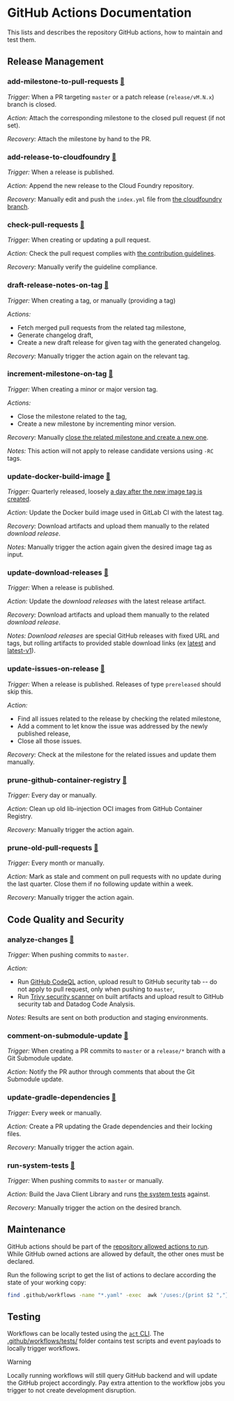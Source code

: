 # GitHub Actions Documentation

This lists and describes the repository GitHub actions, how to maintain and test them.

## Release Management

### add-milestone-to-pull-requests [🔗](add-milestone-to-pull-requests.yaml)

_Trigger:_ When a PR targeting `master` or a patch release (`release/vM.N.x`) branch is closed.

_Action:_ Attach the corresponding milestone to the closed pull request (if not set).

_Recovery:_ Attach the milestone by hand to the PR.

### add-release-to-cloudfoundry [🔗](add-release-to-cloudfoundry.yaml)

_Trigger:_ When a release is published.

_Action:_ Append the new release to the Cloud Foundry repository.

_Recovery:_ Manually edit and push the `index.yml` file from [the cloudfoundry branch](https://github.com/DataDog/dd-trace-java/tree/cloudfoundry).

### check-pull-requests [🔗](check-pull-requests.yaml)

_Trigger:_ When creating or updating a pull request.

_Action:_ Check the pull request complies with [the contribution guidelines](https://github.com/DataDog/dd-trace-java/blob/master/CONTRIBUTING.md).

_Recovery:_ Manually verify the guideline compliance.

### draft-release-notes-on-tag [🔗](draft-release-notes-on-tag.yaml)

_Trigger:_ When creating a tag, or manually (providing a tag)

_Actions:_

* Fetch merged pull requests from the related tag milestone,
* Generate changelog draft,
* Create a new draft release for given tag with the generated changelog.

_Recovery:_ Manually trigger the action again on the relevant tag.

### increment-milestone-on-tag [🔗](increment-milestone-on-tag.yaml)

_Trigger:_ When creating a minor or major version tag.

_Actions:_

* Close the milestone related to the tag,
* Create a new milestone by incrementing minor version.

_Recovery:_ Manually [close the related milestone and create a new one](https://github.com/DataDog/dd-trace-java/milestones).

_Notes:_ This action will not apply to release candidate versions using `-RC` tags.

### update-docker-build-image [🔗](update-docker-build-image.yaml)

_Trigger:_ Quarterly released, loosely [a day after the new image tag is created](https://github.com/DataDog/dd-trace-java-docker-build/blob/master/.github/workflows/docker-tag.yml).

_Action:_ Update the Docker build image used in GitLab CI with the latest tag.

_Recovery:_ Download artifacts and upload them manually to the related _download release_.

_Notes:_  Manually trigger the action again given the desired image tag as input.

### update-download-releases [🔗](update-download-releases.yaml)

_Trigger:_ When a release is published.

_Action:_ Update the _download releases_ with the latest release artifact.

_Recovery:_ Download artifacts and upload them manually to the related _download release_.

_Notes:_ _Download releases_ are special GitHub releases with fixed URL and tags, but rolling artifacts to provided stable download links (ex [latest](https://github.com/DataDog/dd-trace-java/releases/tag/download-latest) and [latest-v1](https://github.com/DataDog/dd-trace-java/releases/tag/download-latest-v1)).

### update-issues-on-release [🔗](update-issues-on-release.yaml)

_Trigger:_ When a release is published. Releases of type `prereleased` should skip this.

_Action:_

* Find all issues related to the release by checking the related milestone,
* Add a comment to let know the issue was addressed by the newly published release,
* Close all those issues.

_Recovery:_ Check at the milestone for the related issues and update them manually.

### prune-github-container-registry [🔗](prune-github-container-registry.yaml)

_Trigger:_ Every day or manually.

_Action:_ Clean up old lib-injection OCI images from GitHub Container Registry.

_Recovery:_ Manually trigger the action again.

### prune-old-pull-requests [🔗](prune-old-pull-requests.yaml)

_Trigger:_ Every month or manually.

_Action:_ Mark as stale and comment on pull requests with no update during the last quarter.
Close them if no following update within a week.

_Recovery:_ Manually trigger the action again.

## Code Quality and Security

### analyze-changes [🔗](analyze-changes.yaml)

_Trigger:_ When pushing commits to `master`.

_Action:_

* Run [GitHub CodeQL](https://codeql.github.com/) action, upload result to GitHub security tab -- do not apply to pull request, only when pushing to `master`,
* Run [Trivy security scanner](https://github.com/aquasecurity/trivy) on built artifacts and upload result to GitHub security tab and Datadog Code Analysis.

_Notes:_ Results are sent on both production and staging environments.

### comment-on-submodule-update [🔗](comment-on-submodule-update.yaml)

_Trigger:_ When creating a PR commits to `master` or a `release/*` branch with a Git Submodule update.

_Action:_ Notify the PR author through comments that about the Git Submodule update.

### update-gradle-dependencies [🔗](update-gradle-dependencies.yaml)

_Trigger:_ Every week or manually.

_Action:_ Create a PR updating the Grade dependencies and their locking files.

_Recovery:_ Manually trigger the action again.

### run-system-tests [🔗](run-system-tests.yaml)

_Trigger:_ When pushing commits to `master` or manually.

_Action:_ Build the Java Client Library and runs [the system tests](https://github.com/DataDog/system-tests) against.

_Recovery:_ Manually trigger the action on the desired branch.

## Maintenance

GitHub actions should be part of the [repository allowed actions to run](https://github.com/DataDog/dd-trace-java/settings/actions).
While GitHub owned actions are allowed by default, the other ones must be declared.

Run the following script to get the list of actions to declare according the state of your working copy:
```bash
find .github/workflows -name "*.yaml" -exec  awk '/uses:/{print $2 ","}' {} \; | grep -vE '^(actions|github)/' | sed 's/@.*/@*/' | sort | uniq
```

## Testing

Workflows can be locally tested using the [`act` CLI](https://github.com/nektos/act/).
The [.github/workflows/tests/](./tests) folder contains test scripts and event payloads to locally trigger workflows.

> [!WARNING]
> Locally running workflows will still query GitHub backend and will update the GitHub project accordingly.
> Pay extra attention to the workflow jobs you trigger to not create development disruption.
